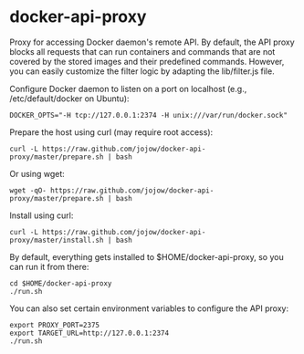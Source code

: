 # docker-api-proxy

Proxy for accessing Docker daemon's remote API. By default, the API proxy blocks all requests that can run containers and commands that are not covered by the stored images and their predefined commands. However, you can easily customize the filter logic by adapting the lib/filter.js file.

Configure Docker daemon to listen on a port on localhost (e.g., /etc/default/docker on Ubuntu):

    DOCKER_OPTS="-H tcp://127.0.0.1:2374 -H unix:///var/run/docker.sock"

Prepare the host using curl (may require root access):

    curl -L https://raw.github.com/jojow/docker-api-proxy/master/prepare.sh | bash

Or using wget:

    wget -qO- https://raw.github.com/jojow/docker-api-proxy/master/prepare.sh | bash

Install using curl:

    curl -L https://raw.github.com/jojow/docker-api-proxy/master/install.sh | bash

By default, everything gets installed to $HOME/docker-api-proxy, so you can run it from there:

    cd $HOME/docker-api-proxy
    ./run.sh

You can also set certain environment variables to configure the API proxy:

    export PROXY_PORT=2375
    export TARGET_URL=http://127.0.0.1:2374
    ./run.sh
